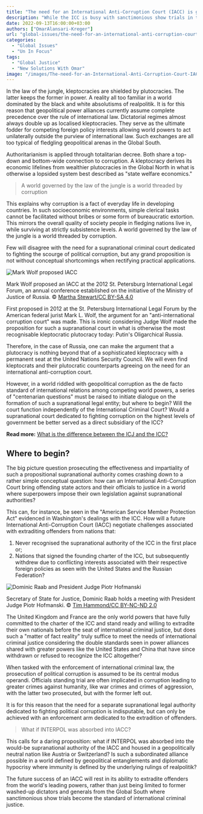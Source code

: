 ```yaml
---
title: "The need for an International Anti-Corruption Court (IACC) is greater than ever before"
description: "While the ICC is busy with sanctimonious show trials in the Global South, the need for a supranational criminal court that prosecutes corruption without fear and favour is rising."
date: 2022-09-13T16:00:00+03:00
authors: ["OmarAlansari-Kreger"]
url: "global-issues/the-need-for-an-international-anti-corruption-court-is-greater-than-ever-before"
categories:
  - "Global Issues"
  - "Un In Focus"
tags:
  - "Global Justice"
  - "New Solutions With Omar"
image: "/images/The-need-for-an-International-Anti-Corruption-Court-IACC-is-greater-than-ever-before-.jpg"
---
```

In the law of the jungle, kleptocracies are shielded by plutocracies. The latter keeps the former in power. A reality all too familiar in a world dominated by the black and white absolutisms of realpolitik. It is for this reason that geopolitical power alliances currently assume complete precedence over the rule of international law. Dictatorial regimes almost always double up as localised kleptocracies. They serve as the ultimate fodder for competing foreign policy interests allowing world powers to act unilaterally outside the purview of international law. Such exchanges are all too typical of fledgling geopolitical arenas in the Global South.

Authoritarianism is applied through totalitarian decree. Both share a top-down and bottom-wide connection to corruption. A kleptocracy derives its economic lifelines from wealthier plutocracies in the Global North in what is otherwise a lopsided system best described as "state welfare economics."

> A world governed by the law of the jungle is a world threaded by corruption

This explains why corruption is a fact of everyday life in developing countries. In such socioeconomic environments, simple clerical tasks cannot be facilitated without bribes or some form of bureaucratic extortion. This mirrors the overall quality of society people in fledging nations live in, while surviving at strictly subsistence levels. A world governed by the law of the jungle is a world threaded by corruption.

Few will disagree with the need for a supranational criminal court dedicated to fighting the scourge of political corruption, but any grand proposition is not without conceptual shortcomings when rectifying practical applications.

![Mark Wolf proposed IACC ](/images/Mark-L.-Wolf.jpg)

Mark Wolf proposed an IACC at the 2012 St. Petersburg International Legal Forum, an annual conference established on the initiative of the Ministry of Justice of Russia. © [Martha Stewart/CC BY-SA 4.0](https://creativecommons.org/licenses/by-sa/4.0/)


First proposed in 2012 at the St. Petersburg International Legal Forum by the American federal jurist Mark L. Wolf, the argument for an "anti-international corruption court" was made. This is ironic considering Judge Wolf made the proposition for such a supranational court in what is otherwise the most recognisable kleptocratic plutocracy today: Putin's Oligarchical Russia.

Therefore, in the case of Russia, one can make the argument that a plutocracy is nothing beyond that of a sophisticated kleptocracy with a permanent seat at the United Nations Security Council. We will even find kleptocrats and their plutocratic counterparts agreeing on the need for an international anti-corruption court.

However, in a world riddled with geopolitical corruption as the de facto standard of international relations among competing world powers, a series of "centenarian questions" must be raised to initiate dialogue on the formation of such a supranational legal entity; but where to begin? Will the court function independently of the International Criminal Court? Would a supranational court dedicated to fighting corruption on the highest levels of government be better served as a direct subsidiary of the ICC?

**Read more:** [What is the difference between the ICJ and the ICC?](https://un-aligned.org/global-issues/the-icj-the-icc-whose-justice/)

## Where to begin?

The big picture question prosecuting the effectiveness and impartiality of such a propositional supranational authority comes crashing down to a rather simple conceptual question: how can an International Anti-Corruption Court bring offending state actors and their officials to justice in a world where superpowers impose their own legislation against supranational authorities?

This can, for instance, be seen in the "American Service Member Protection Act" evidenced in Washington's dealings with the ICC. How will a future International Anti-Corruption Court (IACC) negotiate challenges associated with extraditing offenders from nations that:

1. Never recognised the supranational authority of the ICC in the first place or;
2. Nations that signed the founding charter of the ICC, but subsequently withdrew due to conflicting interests associated with their respective foreign policies as seen with the United States and the Russian Federation?

![Dominic Raab and President Judge Piotr Hofmanski](/images/France-and-UK-IACC.jpg)

Secretary of State for Justice, Dominic Raab holds a meeting with President Judge Piotr Hofmanski. © [Tim Hammond/CC BY-NC-ND 2.0](https://creativecommons.org/licenses/by-nc-nd/2.0/)


The United Kingdom and France are the only world powers that have fully committed to the charter of the ICC and stand ready and willing to extradite their own nationals before the seat of international criminal justice, but does such a "matter of fact reality" truly suffice to meet the needs of international criminal justice considering the double standards seen in power alliances shared with greater powers like the United States and China that have since withdrawn or refused to recognize the ICC altogether?

When tasked with the enforcement of international criminal law, the prosecution of political corruption is assumed to be its central modus operandi. Officials standing trial are often implicated in corruption leading to greater crimes against humanity, like war crimes and crimes of aggression, with the latter two prosecuted, but with the former left out.

It is for this reason that the need for a separate supranational legal authority dedicated to fighting political corruption is indisputable, but can only be achieved with an enforcement arm dedicated to the extradition of offenders.

> What if INTERPOL was absorbed into IACC?

This calls for a daring proposition: what if INTERPOL was absorbed into the would-be supranational authority of the IACC and housed in a geopolitically neutral nation like Austria or Switzerland? Is such a subordinated alliance possible in a world defined by geopolitical entanglements and diplomatic hypocrisy where immunity is defined by the underlying rulings of realpolitik?

The future success of an IACC will rest in its ability to extradite offenders from the world's leading powers, rather than just being limited to former washed-up dictators and generals from the Global South where sanctimonious show trials become the standard of international criminal justice.
